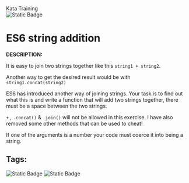 Kata Training <br>
![Static Badge](https://img.shields.io/badge/8kyu%20-%20black?style=flat&logo=codewars&labelColor=B1361E&color=black)

# ES6 string addition

**DESCRIPTION:**

It is easy to join two strings together like this `string1 + string2`.

Another way to get the desired result would be with `string1.concat(string2)`

ES6 has introduced another way of joining strings. Your task is to find out what this is and write a function that will add two strings together, there must be a space between the two strings.

`+` , `.concat()` & `.join()` will not be allowed in this exercise. I have also removed some other methods that can be used to cheat!

If one of the arguments is a number your code must coerce it into being a string.

## Tags:

![Static Badge](https://img.shields.io/badge/fundamentals%20-%20purple?style=plastic) ![Static Badge](https://img.shields.io/badge/strings%20-%20blue?style=plastic)